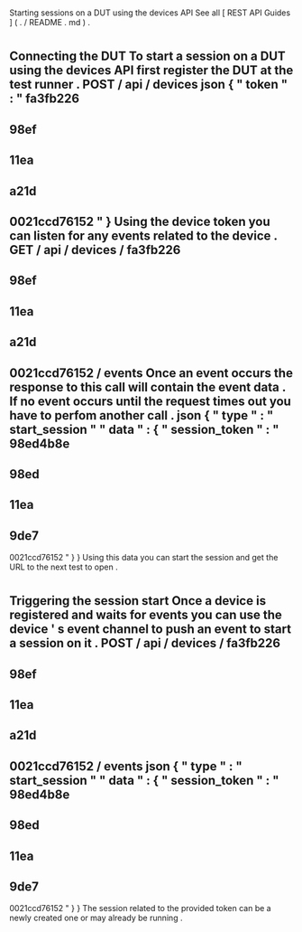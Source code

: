 #
Starting
sessions
on
a
DUT
using
the
devices
API
See
all
[
REST
API
Guides
]
(
.
/
README
.
md
)
.
#
#
Connecting
the
DUT
To
start
a
session
on
a
DUT
using
the
devices
API
first
register
the
DUT
at
the
test
runner
.
POST
/
api
/
devices
json
{
"
token
"
:
"
fa3fb226
-
98ef
-
11ea
-
a21d
-
0021ccd76152
"
}
Using
the
device
token
you
can
listen
for
any
events
related
to
the
device
.
GET
/
api
/
devices
/
fa3fb226
-
98ef
-
11ea
-
a21d
-
0021ccd76152
/
events
Once
an
event
occurs
the
response
to
this
call
will
contain
the
event
data
.
If
no
event
occurs
until
the
request
times
out
you
have
to
perfom
another
call
.
json
{
"
type
"
:
"
start_session
"
"
data
"
:
{
"
session_token
"
:
"
98ed4b8e
-
98ed
-
11ea
-
9de7
-
0021ccd76152
"
}
}
Using
this
data
you
can
start
the
session
and
get
the
URL
to
the
next
test
to
open
.
#
#
Triggering
the
session
start
Once
a
device
is
registered
and
waits
for
events
you
can
use
the
device
'
s
event
channel
to
push
an
event
to
start
a
session
on
it
.
POST
/
api
/
devices
/
fa3fb226
-
98ef
-
11ea
-
a21d
-
0021ccd76152
/
events
json
{
"
type
"
:
"
start_session
"
"
data
"
:
{
"
session_token
"
:
"
98ed4b8e
-
98ed
-
11ea
-
9de7
-
0021ccd76152
"
}
}
The
session
related
to
the
provided
token
can
be
a
newly
created
one
or
may
already
be
running
.
